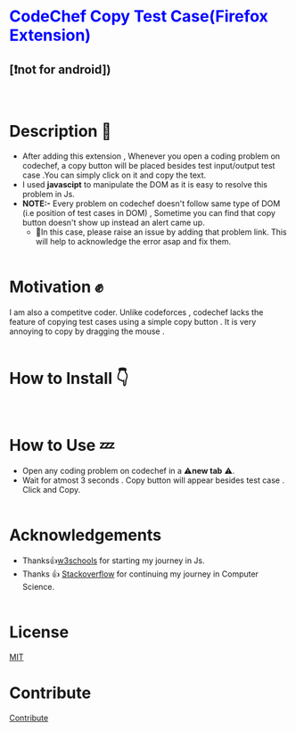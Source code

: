 <h1><span style = "color:blue">CodeChef Copy Test Case(Firefox Extension)</span></h1>

<h2 >[&#10071;not for android])</h2>

<br>

# Description :snail:

- After adding this extension , Whenever you open a coding problem on codechef, a copy button will be placed besides test input/output test case .You can simply click on it and copy the text.
- I used **javascipt** to manipulate the DOM as it is easy to resolve this problem in Js.
- **NOTE:-** Every problem on codechef doesn't follow same type of DOM (i.e position of test cases in DOM) , Sometime you can find that copy button doesn't show up instead an alert came up.
  - :raising_hand:In this case, please raise an issue by adding that problem link. This will help to acknowledge the error asap and fix them.
    <br>
    <br>

# Motivation :fist:

I am also a competitve coder. Unlike codeforces , codechef lacks the feature of copying test cases using a simple copy button . It is very annoying to copy by dragging the mouse .
<br>
<br>

# How to Install :point_down:

<br>

# How to Use :zzz:

- Open any coding problem on codechef in a :warning:**new tab** :warning:.
- Wait for atmost 3 seconds . Copy button will appear besides test case . Click and Copy.
  <br>
  <br>

# Acknowledgements

- Thanks:thumbsup:[w3schools](https://www.w3schools.com/js/) for starting my journey in Js.
- Thanks :thumbsup: [Stackoverflow](https://stackoverflow.com/) for continuing my journey in Computer Science.
  <br>
  <br>

# License

[MIT](https://github.com/Harry-kp/Codechef_Copy_TestCase/blob/main/LICENSE)

# Contribute

[Contribute](https://github.com/Harry-kp/Codechef_Copy_TestCase/blob/main/CONTRIBUTE.md)
